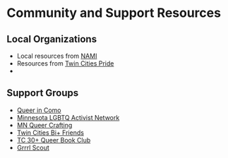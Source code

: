 # Community and Support Resources

## Local Organizations
- Local resources from [NAMI](https://namimn.org/education-and-public-awareness/nami-resources-lgbtq-community/)
- Resources from [Twin Cities Pride ](https://tcpride.org/community-resources/)
- 

## Support Groups
- [Queer in Como](https://www.facebook.com/share/g/1XUauRus1n/)
- [Minnesota LGBTQ Activist Network](https://www.facebook.com/share/g/1XzHrEbDre/)
- [MN Queer Crafting](https://www.facebook.com/share/g/15bJX57WHH/)
- [Twin Cities Bi+ Friends](https://www.facebook.com/share/g/15cJqdcmQk/)
- [TC 30+ Queer Book Club](https://www.facebook.com/share/g/1Q4SMwMQXn/)
- [Grrrl Scout](grrrlscout.com)
